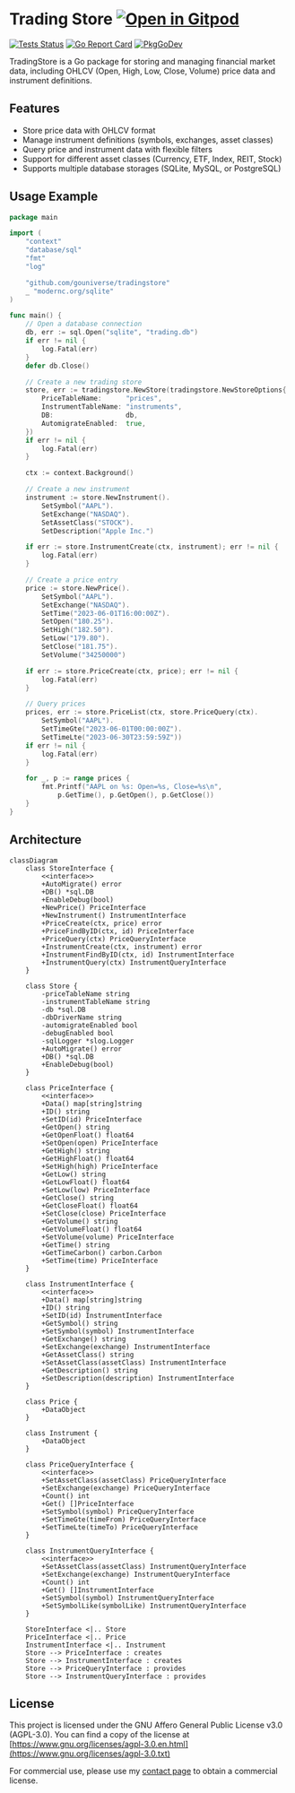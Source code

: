 # Trading Store <a href="https://gitpod.io/#https://github.com/gouniverse/tradingstore" style="float:right:"><img src="https://gitpod.io/button/open-in-gitpod.svg" alt="Open in Gitpod" loading="lazy"></a>

[![Tests Status](https://github.com/gouniverse/tradingstore/actions/workflows/tests.yml/badge.svg?branch=main)](https://github.com/gouniverse/tradingstore/actions/workflows/tests.yml)
[![Go Report Card](https://goreportcard.com/badge/github.com/gouniverse/tradingstore)](https://goreportcard.com/report/github.com/gouniverse/tradingstore)
[![PkgGoDev](https://pkg.go.dev/badge/github.com/gouniverse/tradingstore)](https://pkg.go.dev/github.com/gouniverse/tradingstore)

TradingStore is a Go package for storing and managing financial market data, including OHLCV (Open, High, Low, Close, Volume) price data and instrument definitions.

## Features

- Store price data with OHLCV format
- Manage instrument definitions (symbols, exchanges, asset classes)
- Query price and instrument data with flexible filters
- Support for different asset classes (Currency, ETF, Index, REIT, Stock)
- Supports multiple database storages (SQLite, MySQL, or PostgreSQL)

## Usage Example

```go
package main

import (
    "context"
    "database/sql"
    "fmt"
    "log"

    "github.com/gouniverse/tradingstore"
    _ "modernc.org/sqlite"
)

func main() {
    // Open a database connection
    db, err := sql.Open("sqlite", "trading.db")
    if err != nil {
        log.Fatal(err)
    }
    defer db.Close()

    // Create a new trading store
    store, err := tradingstore.NewStore(tradingstore.NewStoreOptions{
        PriceTableName:      "prices",
        InstrumentTableName: "instruments",
        DB:                  db,
        AutomigrateEnabled:  true,
    })
    if err != nil {
        log.Fatal(err)
    }

    ctx := context.Background()

    // Create a new instrument
    instrument := store.NewInstrument().
        SetSymbol("AAPL").
        SetExchange("NASDAQ").
        SetAssetClass("STOCK").
        SetDescription("Apple Inc.")

    if err := store.InstrumentCreate(ctx, instrument); err != nil {
        log.Fatal(err)
    }

    // Create a price entry
    price := store.NewPrice().
        SetSymbol("AAPL").
        SetExchange("NASDAQ").
        SetTime("2023-06-01T16:00:00Z").
        SetOpen("180.25").
        SetHigh("182.50").
        SetLow("179.80").
        SetClose("181.75").
        SetVolume("34250000")

    if err := store.PriceCreate(ctx, price); err != nil {
        log.Fatal(err)
    }

    // Query prices
    prices, err := store.PriceList(ctx, store.PriceQuery(ctx).
        SetSymbol("AAPL").
        SetTimeGte("2023-06-01T00:00:00Z").
        SetTimeLte("2023-06-30T23:59:59Z"))
    if err != nil {
        log.Fatal(err)
    }

    for _, p := range prices {
        fmt.Printf("AAPL on %s: Open=%s, Close=%s\n",
            p.GetTime(), p.GetOpen(), p.GetClose())
    }
}
```

## Architecture

```mermaid
classDiagram
    class StoreInterface {
        <<interface>>
        +AutoMigrate() error
        +DB() *sql.DB
        +EnableDebug(bool)
        +NewPrice() PriceInterface
        +NewInstrument() InstrumentInterface
        +PriceCreate(ctx, price) error
        +PriceFindByID(ctx, id) PriceInterface
        +PriceQuery(ctx) PriceQueryInterface
        +InstrumentCreate(ctx, instrument) error
        +InstrumentFindByID(ctx, id) InstrumentInterface
        +InstrumentQuery(ctx) InstrumentQueryInterface
    }

    class Store {
        -priceTableName string
        -instrumentTableName string
        -db *sql.DB
        -dbDriverName string
        -automigrateEnabled bool
        -debugEnabled bool
        -sqlLogger *slog.Logger
        +AutoMigrate() error
        +DB() *sql.DB
        +EnableDebug(bool)
    }

    class PriceInterface {
        <<interface>>
        +Data() map[string]string
        +ID() string
        +SetID(id) PriceInterface
        +GetOpen() string
        +GetOpenFloat() float64
        +SetOpen(open) PriceInterface
        +GetHigh() string
        +GetHighFloat() float64
        +SetHigh(high) PriceInterface
        +GetLow() string
        +GetLowFloat() float64
        +SetLow(low) PriceInterface
        +GetClose() string
        +GetCloseFloat() float64
        +SetClose(close) PriceInterface
        +GetVolume() string
        +GetVolumeFloat() float64
        +SetVolume(volume) PriceInterface
        +GetTime() string
        +GetTimeCarbon() carbon.Carbon
        +SetTime(time) PriceInterface
    }

    class InstrumentInterface {
        <<interface>>
        +Data() map[string]string
        +ID() string
        +SetID(id) InstrumentInterface
        +GetSymbol() string
        +SetSymbol(symbol) InstrumentInterface
        +GetExchange() string
        +SetExchange(exchange) InstrumentInterface
        +GetAssetClass() string
        +SetAssetClass(assetClass) InstrumentInterface
        +GetDescription() string
        +SetDescription(description) InstrumentInterface
    }

    class Price {
        +DataObject
    }

    class Instrument {
        +DataObject
    }

    class PriceQueryInterface {
        <<interface>>
        +SetAssetClass(assetClass) PriceQueryInterface
        +SetExchange(exchange) PriceQueryInterface
        +Count() int
        +Get() []PriceInterface
        +SetSymbol(symbol) PriceQueryInterface
        +SetTimeGte(timeFrom) PriceQueryInterface
        +SetTimeLte(timeTo) PriceQueryInterface
    }

    class InstrumentQueryInterface {
        <<interface>>
        +SetAssetClass(assetClass) InstrumentQueryInterface
        +SetExchange(exchange) InstrumentQueryInterface
        +Count() int
        +Get() []InstrumentInterface
        +SetSymbol(symbol) InstrumentQueryInterface
        +SetSymbolLike(symbolLike) InstrumentQueryInterface
    }

    StoreInterface <|.. Store
    PriceInterface <|.. Price
    InstrumentInterface <|.. Instrument
    Store --> PriceInterface : creates
    Store --> InstrumentInterface : creates
    Store --> PriceQueryInterface : provides
    Store --> InstrumentQueryInterface : provides
```

## License

This project is licensed under the GNU Affero General Public License v3.0 (AGPL-3.0). You can find a copy of the license at [https://www.gnu.org/licenses/agpl-3.0.en.html](https://www.gnu.org/licenses/agpl-3.0.txt)

For commercial use, please use my [contact page](https://lesichkov.co.uk/contact) to obtain a commercial license.
